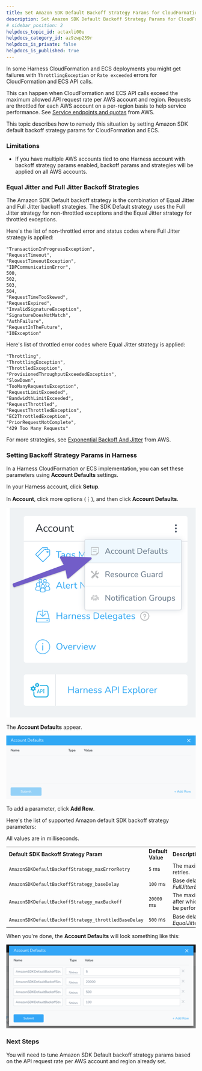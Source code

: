 ```yaml
---
title: Set Amazon SDK Default Backoff Strategy Params for CloudFormation and ECS
description: Set Amazon SDK Default Backoff Strategy Params for CloudFormation.
# sidebar_position: 2
helpdocs_topic_id: actaxli00u
helpdocs_category_id: az9zwp259r
helpdocs_is_private: false
helpdocs_is_published: true
---
```


In some Harness CloudFormation and ECS deployments you might get failures with `ThrottlingException` or `Rate exceeded` errors for CloudFormation and ECS API calls.

This can happen when CloudFormation and ECS API calls exceed the maximum allowed API request rate per AWS account and region. Requests are throttled for each AWS account on a per-region basis to help service performance. See [Service endpoints and quotas](https://docs.aws.amazon.com/general/latest/gr/aws-service-information.html) from AWS.

This topic describes how to remedy this situation by setting Amazon SDK default backoff strategy params for CloudFormation and ECS.

### Limitations

* If you have multiple AWS accounts tied to one Harness account with backoff strategy params enabled, backoff params and strategies will be applied on all AWS accounts.

### Equal Jitter and Full Jitter Backoff Strategies

The Amazon SDK Default backoff strategy is the combination of Equal Jitter and Full Jitter backoff strategies. The SDK Default strategy uses the Full Jitter strategy for non-throttled exceptions and the Equal Jitter strategy for throttled exceptions.

Here's the list of non-throttled error and status codes where Full Jitter strategy is applied: 


```
"TransactionInProgressException",  
"RequestTimeout",  
"RequestTimeoutException",  
"IDPCommunicationError",  
500,  
502,  
503,  
504,  
"RequestTimeTooSkewed",  
"RequestExpired",  
"InvalidSignatureException",  
"SignatureDoesNotMatch",  
"AuthFailure",  
"RequestInTheFuture",  
"IOException"
```
Here's list of throttled error codes where Equal Jitter strategy is applied:


```
"Throttling",  
"ThrottlingException",  
"ThrottledException",  
"ProvisionedThroughputExceededException",  
"SlowDown",  
"TooManyRequestsException",  
"RequestLimitExceeded",  
"BandwidthLimitExceeded",  
"RequestThrottled",  
"RequestThrottledException",  
"EC2ThrottledException",  
"PriorRequestNotComplete",  
"429 Too Many Requests"
```
For more strategies, see [Exponential Backoff And Jitter](https://aws.amazon.com/blogs/architecture/exponential-backoff-and-jitter/) from AWS.

### Setting Backoff Strategy Params in Harness

In a Harness CloudFormation or ECS implementation, you can set these parameters using **Account Defaults** settings.

In your Harness account, click **Setup**.

In **Account**, click more options (︙), and then click **Account Defaults**.

![](./static/set-amazon-sdk-backoff-strategy-params-for-cloud-formation-00.png)

The **Account Defaults** appear.

![](./static/set-amazon-sdk-backoff-strategy-params-for-cloud-formation-01.png)

To add a parameter, click **Add Row**.

Here's the list of supported Amazon default SDK backoff strategy parameters:

All values are in milliseconds.

|  |  |  |
| --- | --- | --- |
| **Default SDK Backoff Strategy Param** | **Default Value** | **Description** |
| `AmazonSDKDefaultBackoffStrategy_maxErrorRetry` | `5` ms | The maximum number of retries. |
| `AmazonSDKDefaultBackoffStrategy_baseDelay` | `100` ms | Base delay for *FullJitterBackoffStrategy.* |
| `AmazonSDKDefaultBackoffStrategy_maxBackoff` | `20000` ms | The maximum backoff time after which retries will not be performed. |
| `AmazonSDKDefaultBackoffStrategy_throttledBaseDelay` | `500` ms | Base delay for *EqualJitterBackoffStrategy.* |

When you're done, the **Account Defaults** will look something like this:

![](./static/set-amazon-sdk-backoff-strategy-params-for-cloud-formation-02.png)

### Next Steps

You will need to tune Amazon SDK Default backoff strategy params based on the API request rate per AWS account and region already set.

